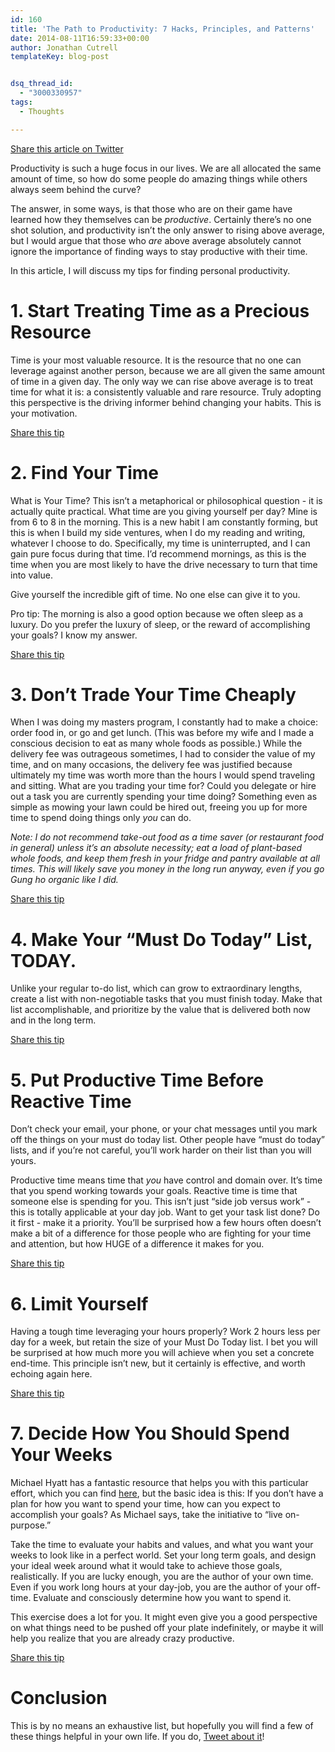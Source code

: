 ```yaml
---
id: 160
title: 'The Path to Productivity: 7 Hacks, Principles, and Patterns'
date: 2014-08-11T16:59:33+00:00
author: Jonathan Cutrell
templateKey: blog-post


dsq_thread_id:
  - "3000330957"
tags:
  - Thoughts

---
```

<p><a href="https://twitter.com/intent/tweet?url=jonathancutrell.com%2Fthe-path-to-productivity-hacks-principles-and-patterns&amp;text=I%27m%20learning%20about%20%22The%20Path%20to%20Productivity%3A%207%20Hacks%2C%20Principles%2C%20and%20Patterns%2C%20from%20@jcutrell&amp;hashtags=%23productivity%20%23hacking&amp;">Share this article on Twitter</a></p>

<p>Productivity is such a huge focus in our lives. We are all allocated the same amount of time, so how do some people do amazing things while others always seem behind the curve?</p>

<p>The answer, in some ways, is that those who are on their game have learned how they themselves can be <em>productive</em>. Certainly there’s no one shot solution, and productivity isn’t the only answer to rising above average, but I would argue that those who <em>are</em> above average absolutely cannot ignore the importance of finding ways to stay productive with their time.</p>

<p>In this article, I will discuss my tips for finding personal productivity.</p>

<h1>1. Start Treating Time as a Precious Resource</h1>

<p>Time is your most valuable resource. It is the resource that no one can leverage against another person, because we are all given the same amount of time in a given day. The only way we can rise above average is to treat time for what it is: a consistently valuable and rare resource. Truly adopting this perspective is the driving informer behind changing your habits. This is your motivation.</p>

<p><a href="https://twitter.com/intent/tweet?url=jonathancutrell.com%2Fthe-path-to-productivity-hacks-principles-and-patterns&amp;via=jcutrell&amp;text=%22Start%20Treating%20Time%20as%20a%20Precious%20Resource.%22%20-%20The%20Path%20to%20Productivity&amp;hashtags=%23productivity%20%23hacking&amp;">Share this tip</a></p>

<h1>2. Find Your Time</h1>

<p>What is Your Time? This isn’t a metaphorical or philosophical question - it is actually quite practical. What time are you giving yourself per day? Mine is from 6 to 8 in the morning. This is a new habit I am constantly forming, but this is when I build my side ventures, when I do my reading and writing, whatever I choose to do. Specifically, my time is uninterrupted, and I can gain pure focus during that time. I’d recommend mornings, as this is the time when you are most likely to have the drive necessary to turn that time into value.</p>

<p>Give yourself the incredible gift of time. No one else can give it to you.</p>

<p>Pro tip: The morning is also a good option because we often sleep as a luxury. Do you prefer the luxury of sleep, or the reward of accomplishing your goals? I know my answer.</p>

<p><a href="https://twitter.com/intent/tweet?url=jonathancutrell.com%2Fthe-path-to-productivity-hacks-principles-and-patterns&amp;via=jcutrell&amp;text=%22Find%20Your%20Time.%22%20-%20The%20Path%20to%20Productivity&amp;hashtags=%23productivity%20%23hacking">Share this tip</a></p>

<h1>3. Don’t Trade Your Time Cheaply</h1>

<p>When I was doing my masters program, I constantly had to make a choice: order food in, or go and get lunch. (This was before my wife and I made a conscious decision to eat as many whole foods as possible.) While the delivery fee was outrageous sometimes, I had to consider the value of my time, and on many occasions, the delivery fee was justified because ultimately my time was worth more than the hours I would spend traveling and sitting. What are you trading your time for? Could you delegate or hire out a task you are currently spending your time doing? Something even as simple as mowing your lawn could be hired out, freeing you up for more time to spend doing things only <em>you</em> can do.</p>

<p><em>Note: I do not recommend take-out food as a time saver (or restaurant food in general) unless it’s an absolute necessity; eat a load of plant-based whole foods, and keep them fresh in your fridge and pantry available at all times. This will likely save you money in the long run anyway, even if you go Gung ho organic like I did.</em></p>

<p><a href="https://twitter.com/intent/tweet?url=jonathancutrell.com%2Fthe-path-to-productivity-hacks-principles-and-patterns&amp;via=jcutrell&amp;text=%22Find%20Your%20Time.%22%20-%20The%20Path%20to%20Productivity&amp;hashtags=%23productivity%20%23hacking">Share this tip</a></p>

<h1>4. Make Your “Must Do Today” List, TODAY.</h1>

<p>Unlike your regular to-do list, which can grow to extraordinary lengths, create a list with non-negotiable tasks that you must finish today. Make that list accomplishable, and prioritize by the value that is delivered both now and in the long term.</p>

<p><a href="https://twitter.com/intent/tweet?url=jonathancutrell.com%2Fthe-path-to-productivity-hacks-principles-and-patterns&amp;via=jcutrell&amp;text=%22Make%20Your%20%27Must%20Do%20Today%27%20List%2C%20TODAY%22%20-&amp;hashtags=%23productivity%20%23hacking&amp;">Share this tip</a></p>

<h1>5. Put Productive Time Before Reactive Time</h1>

<p>Don’t check your email, your phone, or your chat messages until you mark off the things on your must do today list. Other people have “must do today” lists, and if you’re not careful, you’ll work harder on their list than you will yours.</p>

<p>Productive time means time that <em>you</em> have control and domain over. It’s time that you spend working towards your goals. Reactive time is time that someone else is spending for you. This isn’t just “side job versus work” - this is totally applicable at your day job. Want to get your task list done? Do it first - make it a priority. You’ll be surprised how a few hours often doesn’t make a bit of a difference for those people who are fighting for your time and attention, but how HUGE of a difference it makes for you.</p>

<p><a href="https://twitter.com/intent/tweet?url=jonathancutrell.com%2Fthe-path-to-productivity-hacks-principles-and-patterns&amp;via=jcutrell&amp;text=%22Put%20Productive%20Time%20Before%20Reactive%20Time%22%20-%207%20Productivity%20Tips&amp;hashtags=%23productivity%20%23hacking">Share this tip</a></p>

<h1>6. Limit Yourself</h1>

<p>Having a tough time leveraging your hours properly? Work 2 hours less per day for a week, but retain the size of your Must Do Today list. I bet you will be surprised at how much more you will achieve when you set a concrete end-time. This principle isn’t new, but it certainly is effective, and worth echoing again here.</p>

<p><a href="https://twitter.com/intent/tweet?url=jonathancutrell.com%2Fthe-path-to-productivity-hacks-principles-and-patterns&amp;via=jcutrell&amp;text=%22Limit%20Yourself%22%20-%207%20Productivity%20Tips&amp;hashtags=%23productivity%20%23hacking">Share this tip</a></p>

<h1>7. Decide How You Should Spend Your Weeks</h1>

<p>Michael Hyatt has a fantastic resource that helps you with this particular effort, which you can find <a href="http://michaelhyatt.com/how-to-better-control-your-time-by-designing-your-ideal-week.html">here</a>, but the basic idea is this: If you don’t have a plan for how you want to spend your time, how can you expect to accomplish your goals? As Michael says, take the initiative to “live on-purpose.”</p>

<p>Take the time to evaluate your habits and values, and what you want your weeks to look like in a perfect world. Set your long term goals, and design your ideal week around what it would take to achieve those goals, realistically. If you are lucky enough, you are the author of your own time. Even if you work long hours at your day-job, you are the author of your off-time. Evaluate and consciously determine how you want to spend it.</p>

<p>This exercise does a lot for you. It might even give you a good perspective on what things need to be pushed off your plate indefinitely, or maybe it will help you realize that you are already crazy productive.</p>

<p><a href="https://twitter.com/intent/tweet?url=jonathancutrell.com%2Fthe-path-to-productivity-hacks-principles-and-patterns&amp;via=jcutrell&amp;text=%22If%20you%20don%27t%20have%20a%20plan%20for%20how%20you%20want%20to%20spend%20your%20time%2C%20how%20can%20you%20expect%20to%20accomplish%20your%20goals%3F%22&amp;hashtags=%23productivity%20%23hacking&amp;">Share this tip</a></p>

<h1>Conclusion</h1>

<p>This is by no means an exhaustive list, but hopefully you will find a few of these things helpful in your own life. If you do, <a href="https://twitter.com/intent/tweet?url=jonathancutrell.com%2Fthe-path-to-productivity-hacks-principles-and-patterns&amp;text=I%27m%20learning%20about%20%22The%20Path%20to%20Productivity%3A%20Hacks%2C%20Principles%2C%20and%20Patterns%2C%20Part%201%22%20from%20@jcutrell&amp;hashtags=productivity%20%23hacking&amp;">Tweet about it</a>!</p>
